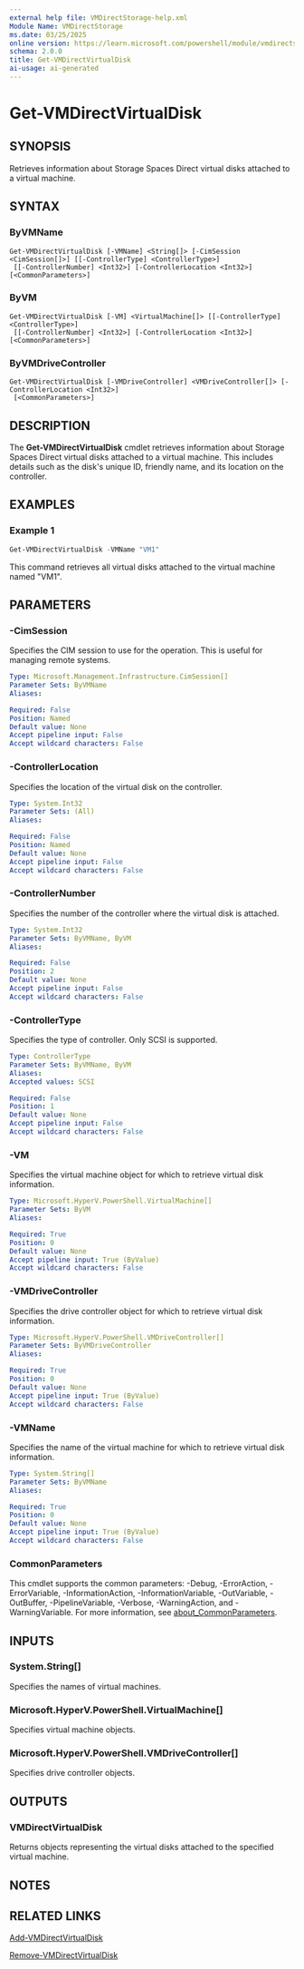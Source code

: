 ```yaml
---
external help file: VMDirectStorage-help.xml
Module Name: VMDirectStorage
ms.date: 03/25/2025
online version: https://learn.microsoft.com/powershell/module/vmdirectstorage/get-vmdirectvirtualdisk?view=windowsserver2025-ps&wt.mc_id=ps-gethelp
schema: 2.0.0
title: Get-VMDirectVirtualDisk
ai-usage: ai-generated
---
```


# Get-VMDirectVirtualDisk

## SYNOPSIS

Retrieves information about Storage Spaces Direct virtual disks attached to a virtual machine.

## SYNTAX

### ByVMName

```
Get-VMDirectVirtualDisk [-VMName] <String[]> [-CimSession <CimSession[]>] [[-ControllerType] <ControllerType>]
 [[-ControllerNumber] <Int32>] [-ControllerLocation <Int32>] [<CommonParameters>]
```

### ByVM

```
Get-VMDirectVirtualDisk [-VM] <VirtualMachine[]> [[-ControllerType] <ControllerType>]
 [[-ControllerNumber] <Int32>] [-ControllerLocation <Int32>] [<CommonParameters>]
```

### ByVMDriveController

```
Get-VMDirectVirtualDisk [-VMDriveController] <VMDriveController[]> [-ControllerLocation <Int32>]
 [<CommonParameters>]
```

## DESCRIPTION

The **Get-VMDirectVirtualDisk** cmdlet retrieves information about Storage Spaces Direct virtual disks attached to a virtual machine. This includes details such as the disk's unique ID, friendly name, and its location on the controller.

## EXAMPLES

### Example 1

```powershell
Get-VMDirectVirtualDisk -VMName "VM1"
```

This command retrieves all virtual disks attached to the virtual machine named "VM1".

## PARAMETERS

### -CimSession

Specifies the CIM session to use for the operation. This is useful for managing remote systems.

```yaml
Type: Microsoft.Management.Infrastructure.CimSession[]
Parameter Sets: ByVMName
Aliases:

Required: False
Position: Named
Default value: None
Accept pipeline input: False
Accept wildcard characters: False
```

### -ControllerLocation

Specifies the location of the virtual disk on the controller.

```yaml
Type: System.Int32
Parameter Sets: (All)
Aliases:

Required: False
Position: Named
Default value: None
Accept pipeline input: False
Accept wildcard characters: False
```

### -ControllerNumber

Specifies the number of the controller where the virtual disk is attached.

```yaml
Type: System.Int32
Parameter Sets: ByVMName, ByVM
Aliases:

Required: False
Position: 2
Default value: None
Accept pipeline input: False
Accept wildcard characters: False
```

### -ControllerType

Specifies the type of controller. Only SCSI is supported.

```yaml
Type: ControllerType
Parameter Sets: ByVMName, ByVM
Aliases:
Accepted values: SCSI

Required: False
Position: 1
Default value: None
Accept pipeline input: False
Accept wildcard characters: False
```

### -VM

Specifies the virtual machine object for which to retrieve virtual disk information.

```yaml
Type: Microsoft.HyperV.PowerShell.VirtualMachine[]
Parameter Sets: ByVM
Aliases:

Required: True
Position: 0
Default value: None
Accept pipeline input: True (ByValue)
Accept wildcard characters: False
```

### -VMDriveController

Specifies the drive controller object for which to retrieve virtual disk information.

```yaml
Type: Microsoft.HyperV.PowerShell.VMDriveController[]
Parameter Sets: ByVMDriveController
Aliases:

Required: True
Position: 0
Default value: None
Accept pipeline input: True (ByValue)
Accept wildcard characters: False
```

### -VMName

Specifies the name of the virtual machine for which to retrieve virtual disk information.

```yaml
Type: System.String[]
Parameter Sets: ByVMName
Aliases:

Required: True
Position: 0
Default value: None
Accept pipeline input: True (ByValue)
Accept wildcard characters: False
```

### CommonParameters

This cmdlet supports the common parameters: -Debug, -ErrorAction, -ErrorVariable, -InformationAction, -InformationVariable, -OutVariable, -OutBuffer, -PipelineVariable, -Verbose, -WarningAction, and -WarningVariable. For more information, see [about_CommonParameters](http://go.microsoft.com/fwlink/?LinkID=113216).

## INPUTS

### System.String[]

Specifies the names of virtual machines.

### Microsoft.HyperV.PowerShell.VirtualMachine[]

Specifies virtual machine objects.

### Microsoft.HyperV.PowerShell.VMDriveController[]

Specifies drive controller objects.

## OUTPUTS

### VMDirectVirtualDisk

Returns objects representing the virtual disks attached to the specified virtual machine.

## NOTES

## RELATED LINKS

[Add-VMDirectVirtualDisk](Add-VMDirectVirtualDisk.md)

[Remove-VMDirectVirtualDisk](Remove-VMDirectVirtualDisk.md)
